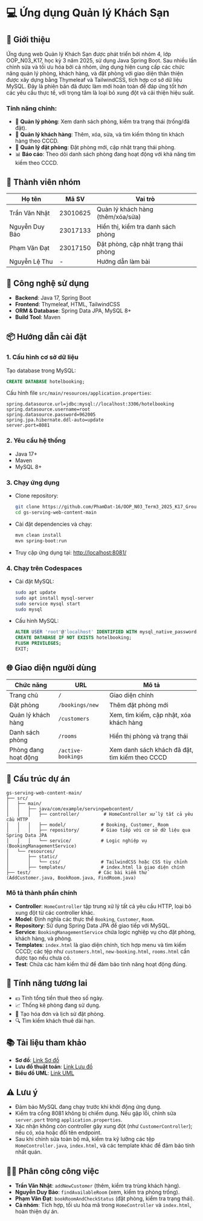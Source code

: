 # 💻 Ứng dụng Quản lý Khách Sạn

## 📖 Giới thiệu
Ứng dụng web Quản lý Khách Sạn được phát triển bởi nhóm 4, lớp OOP_N03_K17, học kỳ 3 năm 2025, sử dụng Java Spring Boot. Sau nhiều lần chỉnh sửa và tối ưu hóa bởi cả nhóm, ứng dụng hiện cung cấp các chức năng quản lý phòng, khách hàng, và đặt phòng với giao diện thân thiện được xây dựng bằng Thymeleaf và TailwindCSS, tích hợp cơ sở dữ liệu MySQL. Đây là phiên bản đã được làm mới hoàn toàn để đáp ứng tốt hơn các yêu cầu thực tế, với trọng tâm là loại bỏ xung đột và cải thiện hiệu suất.

### Tính năng chính:
- 🏨 **Quản lý phòng**: Xem danh sách phòng, kiểm tra trạng thái (trống/đã đặt).
- 👤 **Quản lý khách hàng**: Thêm, xóa, sửa, và tìm kiếm thông tin khách hàng theo CCCD.
- 📅 **Quản lý đặt phòng**: Đặt phòng mới, cập nhật trạng thái phòng.
- 📊 **Báo cáo**: Theo dõi danh sách phòng đang hoạt động với khả năng tìm kiếm theo CCCD.

## 👥 Thành viên nhóm
| Họ tên          | Mã SV    | Vai trò                          |
|-----------------|----------|----------------------------------|
| Trần Văn Nhật   | 23010625 | Quản lý khách hàng (thêm/xóa/sửa) |
| Nguyễn Duy Bảo  | 23017133 | Hiển thị, kiểm tra danh sách phòng |
| Phạm Văn Đạt    | 23017150 | Đặt phòng, cập nhật trạng thái phòng |
| Nguyễn Lệ Thu   | -        | Hướng dẫn làm bài                |

## 🚀 Công nghệ sử dụng
- **Backend**: Java 17, Spring Boot
- **Frontend**: Thymeleaf, HTML, TailwindCSS
- **ORM & Database**: Spring Data JPA, MySQL 8+
- **Build Tool**: Maven

## 📦 Hướng dẫn cài đặt

### 1. Cấu hình cơ sở dữ liệu
Tạo database trong MySQL:
```sql
CREATE DATABASE hotelbooking;
```

Cấu hình file `src/main/resources/application.properties`:
```
spring.datasource.url=jdbc:mysql://localhost:3306/hotelbooking
spring.datasource.username=root
spring.datasource.password=962005
spring.jpa.hibernate.ddl-auto=update
server.port=8081
```

### 2. Yêu cầu hệ thống
- Java 17+
- Maven
- MySQL 8+

### 3. Chạy ứng dụng
- Clone repository:
  ```bash
  git clone https://github.com/PhamDat-16/OOP_N03_Term3_2025_K17_Group4.git
  cd gs-serving-web-content-main
  ```
- Cài đặt dependencies và chạy:
  ```bash
  mvn clean install
  mvn spring-boot:run
  ```
- Truy cập ứng dụng tại: [http://localhost:8081/](http://localhost:8081/)

### 4. Chạy trên Codespaces
- Cài đặt MySQL:
  ```bash
  sudo apt update
  sudo apt install mysql-server
  sudo service mysql start
  sudo mysql
  ```
- Cấu hình MySQL:
  ```sql
  ALTER USER 'root'@'localhost' IDENTIFIED WITH mysql_native_password BY '962005';
  CREATE DATABASE IF NOT EXISTS hotelbooking;
  FLUSH PRIVILEGES;
  EXIT;
  ```

## 🌐 Giao diện người dùng
| Chức năng                | URL                | Mô tả                              |
|--------------------------|---------------------|------------------------------------|
| Trang chủ                | `/`                | Giao diện chính                    |
| Đặt phòng                | `/bookings/new`    | Thêm đặt phòng mới                 |
| Quản lý khách hàng       | `/customers`       | Xem, tìm kiếm, cập nhật, xóa khách hàng |
| Danh sách phòng          | `/rooms`           | Hiển thị phòng và trạng thái       |
| Phòng đang hoạt động     | `/active-bookings` | Xem danh sách khách đã đặt, tìm kiếm theo CCCD |

## 🧱 Cấu trúc dự án
```
gs-serving-web-content-main/
├── src/
│   ├── main/
│   │   ├── java/com/example/servingwebcontent/
│   │   │   ├── controller/         # HomeController xử lý tất cả yêu cầu HTTP
│   │   │   ├── model/             # Booking, Customer, Room
│   │   │   ├── repository/        # Giao tiếp với cơ sở dữ liệu qua Spring Data JPA
│   │   │   └── service/           # Logic nghiệp vụ (BookingManagementService)
│   └── resources/
│       ├── static/
│       │   └── css/               # TailwindCSS hoặc CSS tùy chỉnh
│       ├── templates/             # index.html là giao diện chính
├── test/                         # Các bài kiểm thử (AddCustomer.java, BookRoom.java, FindRoom.java)
```

### Mô tả thành phần chính
- **Controller**: `HomeController` tập trung xử lý tất cả yêu cầu HTTP, loại bỏ xung đột từ các controller khác.
- **Model**: Định nghĩa các thực thể `Booking`, `Customer`, `Room`.
- **Repository**: Sử dụng Spring Data JPA để giao tiếp với MySQL.
- **Service**: `BookingManagementService` chứa logic nghiệp vụ cho đặt phòng, khách hàng, và phòng.
- **Templates**: `index.html` là giao diện chính, tích hợp menu và tìm kiếm CCCD; các tệp như `customers.html`, `new-booking.html`, `rooms.html` cần được tạo nếu chưa có.
- **Test**: Chứa các hàm kiểm thử để đảm bảo tính năng hoạt động đúng.

## 📌 Tính năng tương lai
- 💵 Tính tổng tiền thuê theo số ngày.
- 📈 Thống kê phòng đang sử dụng.
- 🧾 Tạo hóa đơn và lịch sử đặt phòng.
- 🔍 Tìm kiếm khách thuê dài hạn.

## 📚 Tài liệu tham khảo
- **Sơ đồ**: [Link Sơ đồ](https://github-production-user-asset-6210df.s3.amazonaws.com/208896553/446329549-32a6823a-1911-4461-b014-6c90dadbf1f8.jpg?X-Amz-Algorithm=AWS4-HMAC-SHA256&X-Amz-Credential=AKIAVCODYLSA53PQK4ZA%2F20250628%2Fus-east-1%2Fs3%2Faws4_request&X-Amz-Date=20250628T184250Z&X-Amz-Expires=300&X-Amz-Signature=35398fe21ff1c71d3f57409d3d1b6998d2733db2fec3e72398542d0800d6f96a&X-Amz-SignedHeaders=host)
- **Lưu đồ thuật toán**: [Link Lưu đồ](https://drive.google.com/file/d/1-YztSr3uTtsqaNtzF-dGCkJwRVqrML_D/view)
- **Biểu đồ UML**: [Link UML](https://drive.google.com/file/d/19ZqBlTzRiTUdUylslvrwirQt8ozASohF/view)

## ⚠️ Lưu ý
- Đảm bảo MySQL đang chạy trước khi khởi động ứng dụng.
- Kiểm tra cổng 8081 không bị chiếm dụng. Nếu gặp lỗi, chỉnh sửa `server.port` trong `application.properties`.
- Xác nhận không còn controller gây xung đột (như `CustomerController`); nếu có, xóa hoặc đổi tên endpoint.
- Sau khi chỉnh sửa toàn bộ mã, kiểm tra kỹ lưỡng các tệp `HomeController.java`, `index.html`, và các template khác để đảm bảo tính nhất quán.

## 👨‍💼 Phân công công việc
- **Trần Văn Nhật**: `addNewCustomer` (thêm, kiểm tra trùng khách hàng).
- **Nguyễn Duy Bảo**: `findAvailableRoom` (xem, kiểm tra phòng trống).
- **Phạm Văn Đạt**: `bookRoomAndCheckStatus` (đặt phòng, kiểm tra trạng thái).
- **Cả nhóm**: Tích hợp, tối ưu hóa mã trong `HomeController` và `index.html`, hoàn thiện dự án.


